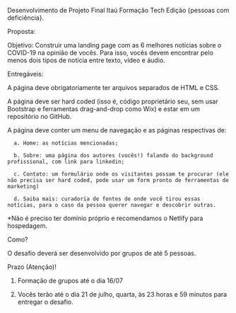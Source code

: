 Desenvolvimento de Projeto Final Itaú Formação Tech Edição {pessoas com deficiência}.


Proposta:

Objetivo: Construir uma landing page com as 6 melhores notícias sobre o COVID-19 na opinião de vocês. Para isso, vocês devem encontrar pelo menos dois tipos de notícia entre texto, vídeo e áudio.

 

Entregáveis:

A página deve obrigatoriamente ter arquivos separados de HTML e CSS.

A página deve ser hard coded (isso é, código proprietário seu, sem usar Bootstrap e ferramentas drag-and-drop como Wix) e estar em um repositório no GitHub.

A página deve conter um menu de navegação e as páginas respectivas de:

      a. Home: as notícias mencionadas;

      b. Sobre: uma página dos autores (vocês!) falando do background profissional, com link para linkedin;

      c. Contato: um formulário onde os visitantes possam te procurar (ele não precisa ser hard coded, pode usar um form pronto de ferramentas de marketing)

      d. Saiba mais: curadoria de fontes de onde você tirou essas notícias, para o caso da pessoa querer navegar e descobrir outras.

 

*Não é preciso ter domínio próprio e recomendamos o Netlify para hospedagem.

Como?

O desafio deverá ser desenvolvido por grupos de até 5 pessoas.

Prazo (Atenção)!

1. Formação de grupos até o dia 16/07

2. Vocês terão até o dia 21 de julho, quarta, às 23 horas e 59 minutos para entregar o desafio.
